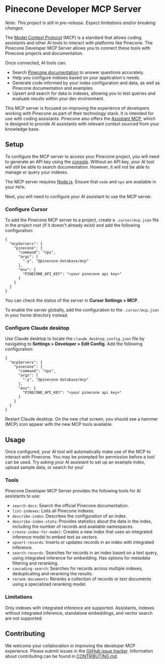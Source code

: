 # Pinecone Developer MCP Server

_Note: This project is still in pre-release. Expect limitations and/or breaking
changes._

The [Model Context Protocol](https://modelcontextprotocol.io/introduction) (MCP) is a standard that allows coding assistants and other AI tools to interact with platforms like Pinecone. The Pinecone Developer MCP Server allows you to connect these tools with Pinecone projects and documentation.

Once connected, AI tools can:
* Search [Pinecone documentation](https://docs.pinecone.io) to answer questions accurately.
* Help you configure indexes based on your application's needs.
* Generate code informed by your index configuration and data, as well as Pinecone documentation and examples.
* Upsert and search for data in indexes, allowing you to test queries and evaluate results within your dev environment.

This MCP server is focused on improving the experience of developers working with Pinecone as part of their technology stack. It is intended for use with coding assistants. Pinecone also offers the [Assistant MCP](https://github.com/pinecone-io/assistant-mcp), which is designed to provide AI assistants with relevant context sourced from your knowledge base.

## Setup

To configure the MCP server to access your Pinecone project, you will need to generate an API key using the [console](https://app.pinecone.io). Without an API key, your AI tool will still be able to search documentation. However, it will not be able to manage or query your indexes.

The MCP server requires [Node.js](https://nodejs.org). Ensure that `node` and `npx` are available in your `PATH`.

Next, you will need to configure your AI assistant to use the MCP server.

### Configure Cursor

To add the Pinecone MCP server to a project, create a `.cursor/mcp.json` file in the project root (if it doesn't already exist) and add the following configuration:

```
{
  "mcpServers": {
    "pinecone": {
      "command": "npx",
      "args": [
        "-y", "@pinecone-database/mcp"
      ],
      "env": {
        "PINECONE_API_KEY": "<your pinecone api key>"
      }
    }
  }
}
```

You can check the status of the server in **Cursor Settings > MCP**.

To enable the server globally, add the configuration to the `.cursor/mcp.json` in your home directory instead.

### Configure Claude desktop

Use Claude desktop to locate the `claude_desktop_config.json` file by navigating to **Settings > Developer > Edit Config**. Add the following configuration:

```
{
  "mcpServers": {
    "pinecone": {
      "command": "npx",
      "args": [
        "-y", "@pinecone-database/mcp"
      ],
      "env": {
        "PINECONE_API_KEY": "<your pinecone api key>"
      }
    }
  }
}
```

Restart Claude desktop. On the new chat screen, you should see a hammer (MCP) icon appear with the new MCP tools available.

## Usage
Once configured, your AI tool will automatically make use of the MCP to interact with Pinecone. You may be prompted for permission before a tool can be used. Try asking your AI assistant to set up an example index, upload sample data, or search for you!

### Tools
Pinecone Developer MCP Server provides the following tools for AI assistants to use:
- `search-docs`: Search the official Pinecone documentation.
- `list-indexes`: Lists all Pinecone indexes.
- `describe-index`: Describes the configuration of an index.
- `describe-index-stats`: Provides statistics about the data in the index, including the  number of records and available namespaces.
- `create-index-for-model`: Creates a new index that uses an integrated inference model to embed text as vectors.
- `upsert-records`: Inserts or updates records in an index with integrated inference.
- `search-records`: Searches for records in an index based on a text query, using integrated inference for embedding. Has options for metadata filtering and reranking.
- `cascading-search`: Searches for records across multiple indexes, deduplicating and reranking the results.
- `rerank-documents`: Reranks a collection of records or text documents using a specialized reranking model.

### Limitations
Only indexes with integrated inference are supported. Assistants, indexes without integrated inference, standalone embeddings, and vector search are not supported.

## Contributing
We welcome your collaboration in improving the developer MCP experience. Please submit issues in the [GitHub issue tracker](https://github.com/pinecone-io/pinecone-mcp/issues). Information about contributing can be found in [CONTRIBUTING.md](CONTRIBUTING.md).
